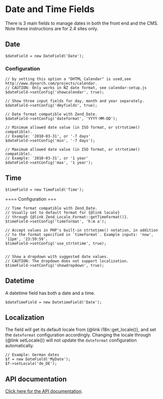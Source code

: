 # Date and Time Fields

There is 3 main fields to manage dates in both the front end and the CMS. Note these instructions are for 2.4 sites only.

## Date

~~~ {php}
$dateField = new DateField('Date');
~~~

### Configuration

~~~ {php}
// by setting this option a "DHTML Calendar" is used,see http://www.dynarch.com/projects/calendar.
// CAUTION: Only works in NZ date format, see calendar-setup.js
$dateField->setConfig('showcalendar', true); 

// Show three input fields for day, month and year separately.
$dateField->setConfig('dmyfields', true); 

// Date format compatible with Zend_Date.
$dateField->setConfig('dateformat', 'YYYY-MM-DD');

// Minimum allowed date value (in ISO format, or strtotime() compatible). 
// Example: '2010-03-31', or '-7 days'
$dateField->setConfig('min', '-7 days');

// Maximum allowed date value (in ISO format, or strtotime() compatible).
// Example: '2010-03-31', or '1 year'
$dateField->setConfig('max', '1 year');
~~~

## Time

~~~ {php}
$timeField = new TimeField('Time');
~~~

==== Configuration ===

~~~ {php}
// Time format compatible with Zend_Date.
// Usually set to default format for {@link locale}
// through {@link Zend_Locale_Format::getTimeFormat()}.
$timeField->setConfig('timeformat', 'h:m a');

// Accept values in PHP's built-in strtotime() notation, in addition
// to the format specified in `timeformat`. Example inputs: 'now', '11pm', '23:59:59'.
$timeField->setConfig('use_strtotime', true);


// Show a dropdown with suggested date values.
// CAUTION: The dropdown does not support localization.
$timeField->setConfig('showdropdown', true);
~~~

## Datetime

A datetime field has both a date and a time.

~~~ {php}
$dateTimeField = new DatetimeField('Date');
~~~

## Localization

The field will get its default locale from {@link i18n::get_locale()}, and set the `dateformat` configuration accordingly. Changing the locale through {@link setLocale()} will not update the  `dateformat` configuration automatically.

~~~ {php}
// Example: German dates
$f = new DateField('MyDate');
$f->setLocale('de_DE');
~~~


## API documentation
[Click here for the API documentation](http://api.silverstripe.org/trunk/forms/fields-datetime/DateField.html).

